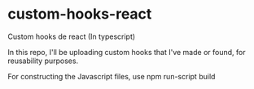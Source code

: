 # custom-hooks-react

Custom hooks de react (In typescript)

In this repo, I'll be uploading custom hooks that I've made or found, for reusability purposes.

For constructing the Javascript files, use npm run-script build
